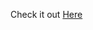 Check it out <a href="https://js-18-filter-es6-project.netlify.app" target="_blank" rel="nofollow">Here</a>

